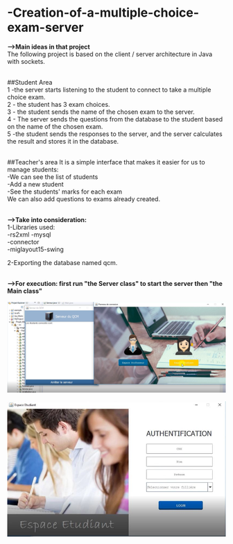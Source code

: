 # -Creation-of-a-multiple-choice-exam-server


**-->Main ideas in that project<br/>**
The following project is based on the client / server architecture in Java with sockets.<br/><br/>

##Student Area <br/>
1 -the server starts listening to the student to connect to take a multiple choice exam. <br/>
2 - the student has 3 exam choices. <br/>
3 - the student sends the name of the chosen exam to the server. <br/>
4 - The server sends the questions from the database to the student based on the name of the chosen exam. <br/>
5 -the student sends the responses to the server, and the server calculates the result and stores it in the database.<br/><br/>

##Teacher's area It is a simple interface that makes it easier for us to manage students: <br/>
  -We can see the list of students <br/>
  -Add a new student <br/>
  -See the students' marks for each exam <br/>
We can also add questions to exams already created.<br/><br/>

**-->Take into consideration:<br/>**
1-Libraries used: <br/>
  -rs2xml -mysql<br/>
  -connector <br/>
  -miglayout15-swing<br/>

2-Exporting the database named qcm.<br/><br/>

**-->For execution: first run "the Server class" to start the server then "the Main class"**<br/><br/>
![](images/Server+Main.png)<br/><br/>
![](images/StudentArea.jpg)<br/><br/>
